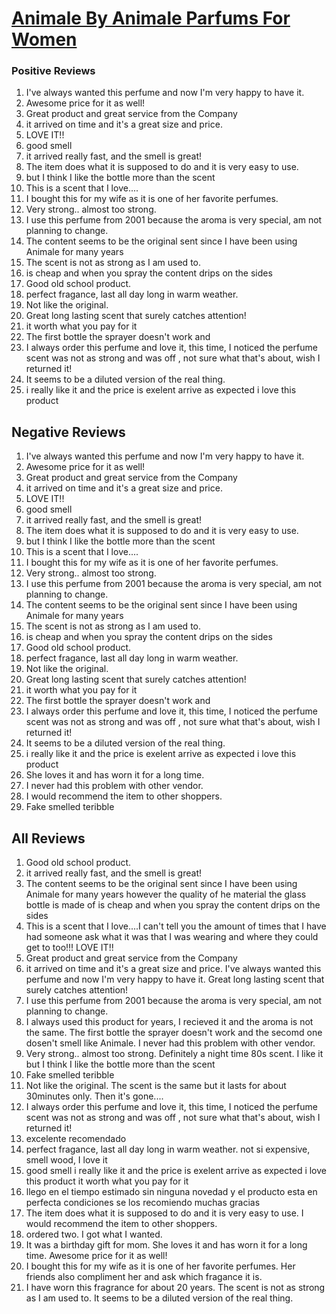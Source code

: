 # [Animale By Animale Parfums For Women](https://products.checkmycream.com/products/Animale-By-Animale-Parfums-For-Women.html)

### Positive Reviews

<ol>
      <li>I&#x27;ve always wanted this perfume and now I&#x27;m very happy to have it.</li>
      <li>Awesome price for it as well!</li>
      <li>Great product and great service from the Company</li>
      <li>it arrived on time and it&#x27;s a great size and price.</li>
      <li>LOVE IT!!</li>
      <li>good smell</li>
      <li>it arrived really fast, and the smell is great!</li>
      <li>The item does what it is supposed to do and it is very easy to use.  </li>
      <li>but I think I like the bottle more than the scent</li>
      <li>This is a scent that I love....</li>
      <li>I bought this for my wife as it is one of her favorite perfumes.</li>
      <li>Very strong.. almost too strong.</li>
      <li>I use this perfume from 2001 because the aroma is very special, am not planning to change.</li>
      <li>The content seems to be the original sent since I have been using Animale for many years</li>
      <li>The scent is not as strong as I am used to.</li>
      <li>is cheap and when you spray the content drips on the sides</li>
      <li>Good old school product.</li>
      <li>perfect fragance, last all day long in warm weather.</li>
      <li>Not like the original.</li>
      <li>Great long lasting scent that surely catches attention!</li>
      <li>it worth what you pay for it</li>
      <li>The first bottle the sprayer doesn&#x27;t work and</li>
      <li>I always order this perfume and love it, this time, I noticed the perfume scent was not as strong and was off , not sure what that&#x27;s about, wish I returned it!</li>
      <li>It seems to be a diluted version of the real thing.</li>
      <li>i really like it and the price is exelent arrive as expected i love this product</li>
</ol>


<h2>Negative Reviews</h2>
<ol>
<li> I&#x27;ve always wanted this perfume and now I&#x27;m very happy to have it.</li>
<li> Awesome price for it as well!</li>
<li> Great product and great service from the Company</li>
<li> it arrived on time and it&#x27;s a great size and price.</li>
<li> LOVE IT!!</li>
<li> good smell</li>
<li> it arrived really fast, and the smell is great!</li>
<li> The item does what it is supposed to do and it is very easy to use.  </li>
<li> but I think I like the bottle more than the scent</li>
<li> This is a scent that I love....</li>
<li> I bought this for my wife as it is one of her favorite perfumes.</li>
<li> Very strong.. almost too strong.</li>
<li> I use this perfume from 2001 because the aroma is very special, am not planning to change.</li>
<li> The content seems to be the original sent since I have been using Animale for many years</li>
<li> The scent is not as strong as I am used to.</li>
<li> is cheap and when you spray the content drips on the sides</li>
<li> Good old school product.</li>
<li> perfect fragance, last all day long in warm weather.</li>
<li> Not like the original.</li>
<li> Great long lasting scent that surely catches attention!</li>
<li> it worth what you pay for it</li>
<li> The first bottle the sprayer doesn&#x27;t work and</li>
<li> I always order this perfume and love it, this time, I noticed the perfume scent was not as strong and was off , not sure what that&#x27;s about, wish I returned it!</li>
<li> It seems to be a diluted version of the real thing.</li>
<li> i really like it and the price is exelent arrive as expected i love this product</li>
<li> She loves it and has worn it for a long time.  </li>
<li> I never had this problem with other vendor.</li>
<li> I would recommend the item to other shoppers.</li>
<li> Fake smelled teribble</li>
</ol>

<h2>All Reviews</h2>

<ol>
    <li> Good old school product.</li>
    <li> it arrived really fast, and the smell is great!</li>
    <li> The content seems to be the original sent since I have been using Animale for many years however the quality of he material the glass bottle is made of is cheap and when you spray the content drips on the sides</li>
    <li> This is a scent that I love....I can&#x27;t tell you the amount of times that I have had someone ask what it was that I was wearing and where they could get to too!!! LOVE IT!!</li>
    <li> Great product and great service from the Company</li>
    <li> it arrived on time and it&#x27;s a great size and price. I&#x27;ve always wanted this perfume and now I&#x27;m very happy to have it. Great long lasting scent that surely catches attention!</li>
    <li> I use this perfume from 2001 because the aroma is very special, am not planning to change.</li>
    <li> I always used this product for years, I recieved it and the aroma is not the same.  The first bottle the sprayer doesn&#x27;t work and the secomd one dosen&#x27;t smell like Animale.  I never had this problem with other vendor.</li>
    <li> Very strong.. almost too strong. Definitely a night time 80s scent. I like it but I think I like the bottle more than the scent</li>
    <li> Fake smelled teribble</li>
    <li> Not like the original. The scent is the same but it lasts for about 30minutes only. Then it&#x27;s gone....</li>
    <li> I always order this perfume and love it, this time, I noticed the perfume scent was not as strong and was off , not sure what that&#x27;s about, wish I returned it!</li>
    <li> excelente recomendado</li>
    <li> perfect fragance, last all day long in warm weather. not si expensive, smell wood, I love it</li>
    <li> good smell i really like it and the price is exelent arrive as expected i love this product it worth what you pay for it</li>
    <li> llego en el tiempo estimado sin ninguna novedad y el producto  esta en perfecta condiciones se los recomiendo muchas gracias</li>
    <li> The item does what it is supposed to do and it is very easy to use.  I would recommend the item to other shoppers.</li>
    <li> ordered two. I got what I wanted.</li>
    <li> It was a birthday gift for mom.  She loves it and has worn it for a long time.  Awesome price for it as well!</li>
    <li> I bought this for my wife as it is one of her favorite perfumes. Her friends also compliment her and ask which fragance it is.</li>
    <li> I have worn this fragrance for about 20 years. The scent is not as strong as I am used to. It seems to be a diluted version of the real thing.</li>
</ol>




